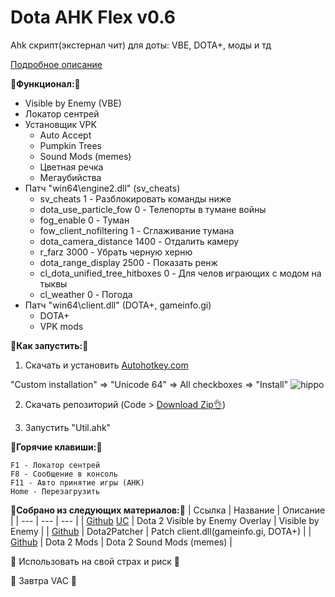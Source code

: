 # Dota AHK Flex v0.6

Ahk скрипт(экстернал чит) для доты: VBE, DOTA+, моды и тд

[Подробное описание](https://github.com/Kramar1337/Dota-AHK-flex/wiki)

__🚀Функционал:🚀__
- Visible by Enemy (VBE)
- Локатор сентрей
- Установщик VPK
  + Auto Accept
  + Pumpkin Trees
  + Sound Mods (memes)
  + Цветная речка
  + Мегаубийства
- Патч "win64\engine2.dll" (sv_cheats)
  + sv_cheats 1 - Разблокировать команды ниже
  + dota_use_particle_fow 0 - Телепорты в тумане войны
  + fog_enable 0 - Туман
  + fow_client_nofiltering 1 - Сглаживание тумана
  + dota_camera_distance 1400 - Отдалить камеру
  + r_farz 3000 - Убрать черную херню
  + dota_range_display 2500 - Показать ренж
  + cl_dota_unified_tree_hitboxes 0 - Для челов играющих с модом на тыквы
  + cl_weather 0 - Погода
- Патч "win64\client.dll" (DOTA+, gameinfo.gi)
  + DOTA+
  + VPK mods

:memo:__Как запустить:__:memo:

1. Скачать и установить [Autohotkey.com](https://www.autohotkey.com/download/ahk-install.exe)

  "Custom installation" => "Unicode 64" => All checkboxes => "Install"
![hippo](https://media.giphy.com/media/LerrohpjasApOHH9G1/giphy.gif)

2. Скачать репозиторий (Code > [Download Zip👌](https://github.com/Kramar1337/Dota-AHK-flex/archive/main.zip))

3. Запустить "Util.ahk"

:musical_keyboard:__Горячие клавиши:__:musical_keyboard:
```
F1 - Локатор сентрей
F8 - Сообщение в консоль
F11 - Авто принятие игры (AHK)
Home - Перезагрузить
```

__🔗Собрано из следующих материалов:🔗__
| Ссылка | Название | Описание |
| --- | --- | --- |
| [Github](https://github.com/skrixx68/Dota2-Overlay-2.0) [UC](https://www.unknowncheats.me/forum/other-mmorpg-and-strategy/402262-dota-2-visible-enemy-overlay.html) | Dota 2 Visible by Enemy Overlay | Visible by Enemy |
| [Github](https://github.com/Wolf49406/Dota2Patcher) | Dota2Patcher | Patch client.dll(gameinfo.gi, DOTA+) |
| [Github](https://github.com/boscutti939/damods) | Dota 2 Mods | Dota 2 Sound Mods (memes) |

🙏 Использовать на свой страх и риск 🙏

🙈 Завтра VAC 🙉
